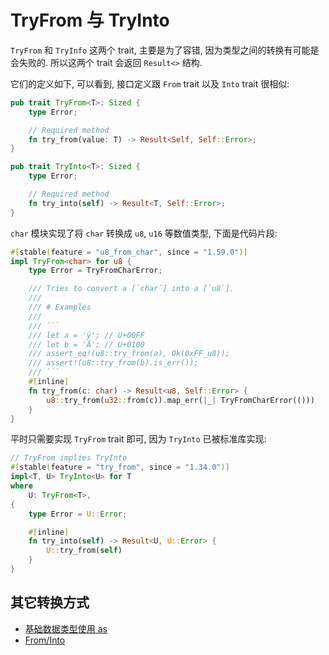 
# TryFrom 与 TryInto

`TryFrom` 和 `TryInfo` 这两个 trait, 主要是为了容错, 因为类型之间的转换有可能是
会失败的. 所以这两个 trait 会返回 `Result<>` 结构.

它们的定义如下, 可以看到, 接口定义跟 `From` trait 以及 `Into` trait 很相似:

```rust
pub trait TryFrom<T>: Sized {
    type Error;

    // Required method
    fn try_from(value: T) -> Result<Self, Self::Error>;
}

pub trait TryInto<T>: Sized {
    type Error;

    // Required method
    fn try_into(self) -> Result<T, Self::Error>;
}
```

`char` 模块实现了将 `char` 转换成 `u8`, `u16` 等数值类型, 下面是代码片段:

```rust
#[stable(feature = "u8_from_char", since = "1.59.0")]
impl TryFrom<char> for u8 {
    type Error = TryFromCharError;

    /// Tries to convert a [`char`] into a [`u8`].
    ///
    /// # Examples
    ///
    /// ```
    /// let a = 'ÿ'; // U+00FF
    /// let b = 'Ā'; // U+0100
    /// assert_eq!(u8::try_from(a), Ok(0xFF_u8));
    /// assert!(u8::try_from(b).is_err());
    /// ```
    #[inline]
    fn try_from(c: char) -> Result<u8, Self::Error> {
        u8::try_from(u32::from(c)).map_err(|_| TryFromCharError(()))
    }
}
```

平时只需要实现 `TryFrom` trait 即可, 因为 `TryInto` 已被标准库实现:
```rust
// TryFrom implies TryInto
#[stable(feature = "try_from", since = "1.34.0")]
impl<T, U> TryInto<U> for T
where
    U: TryFrom<T>,
{
    type Error = U::Error;

    #[inline]
    fn try_into(self) -> Result<U, U::Error> {
        U::try_from(self)
    }
}
```


## 其它转换方式
- [基础数据类型使用 as](../fundamental/cast.md)
- [From/Into](../common-traits/from-into.md)